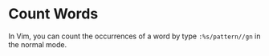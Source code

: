 # Count Words

In Vim, you can count the occurrences of a word by type `:%s/pattern//gn` in the normal mode.